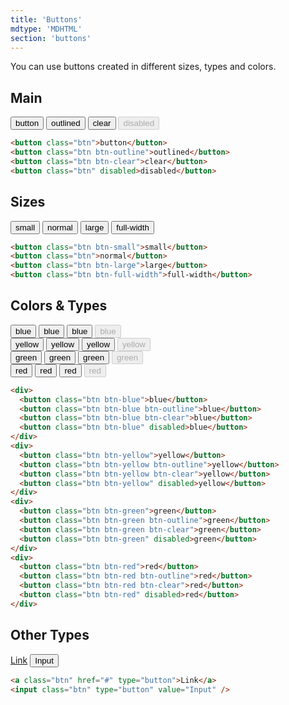 ```yaml
---
title: 'Buttons'
mdtype: 'MDHTML'
section: 'buttons'
---
```


You can use buttons created in different sizes, types and colors.

## Main

<div class="gra-s-wrapper">
  <button class="btn">button</button>
  <button class="btn btn-outline">outlined</button>
  <button class="btn btn-clear">clear</button>
  <button class="btn" disabled>disabled</button>
</div>

```html
<button class="btn">button</button>
<button class="btn btn-outline">outlined</button>
<button class="btn btn-clear">clear</button>
<button class="btn" disabled>disabled</button>
```

## Sizes

<div class="gra-s-wrapper">
  <button class="btn btn-small">small</button>
  <button class="btn">normal</button>
  <button class="btn btn-large">large</button>
  <button class="btn btn-full-width">full-width</button>
</div>

```html
<button class="btn btn-small">small</button>
<button class="btn">normal</button>
<button class="btn btn-large">large</button>
<button class="btn btn-full-width">full-width</button>
```

## Colors & Types

<div class="gra-s-wrapper">
  <div>
    <button class="btn btn-blue">blue</button>
    <button class="btn btn-blue btn-outline">blue</button>
    <button class="btn btn-blue btn-clear">blue</button>
    <button class="btn btn-blue" disabled>blue</button>
  </div>
  <div>
    <button class="btn btn-yellow">yellow</button>
    <button class="btn btn-yellow btn-outline">yellow</button>
    <button class="btn btn-yellow btn-clear">yellow</button>
    <button class="btn btn-yellow" disabled>yellow</button>
  </div>
  <div>
    <button class="btn btn-green">green</button>
    <button class="btn btn-green btn-outline">green</button>
    <button class="btn btn-green btn-clear">green</button>
    <button class="btn btn-green" disabled>green</button>
  </div>
  <div>
    <button class="btn btn-red">red</button>
    <button class="btn btn-red btn-outline">red</button>
    <button class="btn btn-red btn-clear">red</button>
    <button class="btn btn-red" disabled>red</button>
  </div>
</div>

```html
<div>
  <button class="btn btn-blue">blue</button>
  <button class="btn btn-blue btn-outline">blue</button>
  <button class="btn btn-blue btn-clear">blue</button>
  <button class="btn btn-blue" disabled>blue</button>
</div>
<div>
  <button class="btn btn-yellow">yellow</button>
  <button class="btn btn-yellow btn-outline">yellow</button>
  <button class="btn btn-yellow btn-clear">yellow</button>
  <button class="btn btn-yellow" disabled>yellow</button>
</div>
<div>
  <button class="btn btn-green">green</button>
  <button class="btn btn-green btn-outline">green</button>
  <button class="btn btn-green btn-clear">green</button>
  <button class="btn btn-green" disabled>green</button>
</div>
<div>
  <button class="btn btn-red">red</button>
  <button class="btn btn-red btn-outline">red</button>
  <button class="btn btn-red btn-clear">red</button>
  <button class="btn btn-red" disabled>red</button>
</div>
```

## Other Types

<div class="gra-s-wrapper">

[Link](# 'Link Button')
<input class="btn" type="button" value="Input" />

</div>

```html
<a class="btn" href="#" type="button">Link</a>
<input class="btn" type="button" value="Input" />
```
